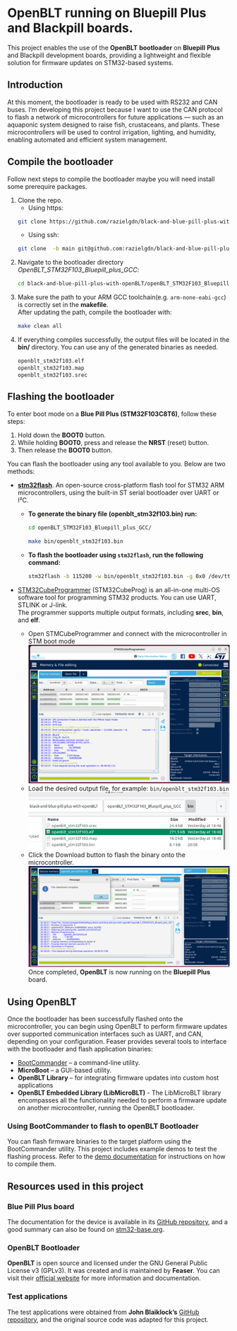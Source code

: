 # OpenBLT running on Bluepill Plus and Blackpill boards.
This project enables the use of the **OpenBLT** **bootloader** on **Bluepill** **Plus** and Blackpill development boards, providing a lightweight and flexible solution for firmware updates on STM32-based systems.    

## Introduction
At this moment, the bootloader is ready to be used with RS232 and CAN buses.
I’m developing this project because I want to use the CAN protocol to flash a network of microcontrollers for future applications — such as an aquaponic system designed to raise fish, crustaceans, and plants. These microcontrollers will be used to control irrigation, lighting, and humidity, enabling automated and efficient system management.

## Compile the bootloader
Follow next steps to compile the bootloader maybe you will need install some prerequire packages.    
1. Clone the repo. 
   - Using https:    
   ```bash  
   git clone https://github.com/razielgdn/black-and-blue-pill-plus-with-openBLT.git -b main
   ```      
   - Using ssh:    
   ```bash   
   git clone  -b main git@github.com:razielgdn/black-and-blue-pill-plus-with-openBLT.git
   ```   
2. Navigate to the bootloader directory *OpenBLT_STM32F103_Bluepill_plus_GCC*:    
   ```bash  
   cd black-and-blue-pill-plus-with-openBLT/openBLT_STM32F103_Bluepill_plus_GCC
   ``` 
3. Make sure the path to your ARM GCC toolchain(e.g. `arm-none-eabi-gcc`) is correctly set in the **makefile**.   
After updating the path, compile the bootloader with:         
   ```bash 
   make clean all
   ``` 
4. If everything compiles successfully, the output files will be located in the **bin/** directory. You can use any of the generated binaries as needed.
   ```
   openblt_stm32f103.elf
   openblt_stm32f103.map
   openblt_stm32f103.srec
   ```

## Flashing the bootloader
To enter boot mode on a **Blue Pill Plus (STM32F103C8T6)**, follow these steps:
   1. Hold down the **BOOT0** button.
   2. While holding **BOOT0**, press and release the **NRST** (reset) button.
   3. Then release the **BOOT0** button.

You can flash the bootloader using any tool available to you. Below are two  methods:
   - [**stm32flash**](https://sourceforge.net/p/stm32flash/wiki/Home/). An open-source cross-platform flash tool for STM32 ARM microcontrollers, using the built-in ST serial bootloader over UART or I²C.     
     - **To generate the binary file (openblt_stm32f103.bin) run:**   
       ```bash
       cd openBLT_STM32F103_Bluepill_plus_GCC/     
       ```     
       ```bash  
       make bin/openblt_stm32f103.bin 
       ```
     - **To flash the bootloader using ```stm32flash```, run the following command:**    
       ```bash 
       stm32flash -b 115200 -w bin/openblt_stm32f103.bin -g 0x0 /dev/ttyUSB0
       ```       
  
   - [STM32CubeProgrammer](https://www.st.com/en/development-tools/stm32cubeprog.html) (STM32CubeProg) is an all-in-one multi-OS software tool for programming STM32 products. You can use UART, STLINK or J-link.    
   The programmer supports multiple output formats, including **srec**, **bin**, and **elf**.   
      - Open STMCubeProgrammer and connect with the microcontroller in STM boot mode      
      ![Fig 1. STM32CubeProgrammer connected](doc/images/program01.png)    
      - Load the desired output file, for example: ```bin/openblt_stm32f103.bin```    
      ![Fig 2. File loaded](doc/images/program02.png)    
      - Click the Download button to flash the binary onto the microcontroller.  
      ![Fig 3. Downloading firmware](doc/images/program03.png)    
   Once completed, **OpenBLT** is now running on the **Bluepill Plus** board.    

## Using OpenBLT  
Once the bootloader has been successfully flashed onto the microcontroller, you can begin using OpenBLT to perform firmware updates over supported communication interfaces such as UART, and CAN, <!-- USB, or TCP/IP,--> depending on your configuration.
Feaser provides several tools to interface with the bootloader and flash application binaries:   
- [BootCommander](https://www.feaser.com/openblt/doku.php?id=manual:bootcommander)  – a command-line utility.
- **MicroBoot** – a GUI-based utility.
- **OpenBLT Library** – for integrating firmware updates into custom host applications 
- **OpenBLT Embedded Library (LibMicroBLT)** - The LibMicroBLT library encompasses all the functionality needed to perform a firmware update on another microcontroller, running the OpenBLT bootloader.
### Using BootCommander to flash to openBLT Bootloader

You can flash firmware binaries to the target platform using the BootCommander utility.
This project includes example demos to test the flashing process. Refer to the [demo documentation](doc/demos/compile-demos.md) for instructions on how to compile them.


## Resources used in this project
### Blue Pill Plus board
The documentation for the device is available in its [GitHub repository](https://github.com/WeActStudio/BluePill-Plus), and a good summary can also be found on [stm32-base.org](https://stm32-base.org/boards/STM32F103C8T6-WeAct-Blue-Pill-Plus-Clone).    

### OpenBLT Bootloader
**OpenBLT** is open source and licensed under the GNU General Public License v3 (GPLv3). It was created and is maintained by **Feaser**. You can visit their [official website](https://www.feaser.com/openblt/doku.php?id=homepage) for more information and documentation.     

### Test applications
The test applications were obtained from **John Blaiklock’s** [GitHub repository](https://github.com/miniwinwm/BluePillDemo), and the original source code was adapted for this project.    
<!-- …
Comments
 2032  stm32flash -b 115200 -w bin/openblt_stm32f103.bin /dev/ttyUSB0 
 2033  stm32flash -b 115200 -w Source-openBLT/bin/openblt_stm32f103.bin /dev/ttyUSB0 
 2034  stm32flash -b 115200 -w openBLT_STM32F103_Bluepill_plus_GCC/bin/openblt_stm32f103.bin /dev/ttyUSB0 
 2035  ./BootCommander -s=xcp -t=xcp_rs232 -d=/dev/ttyUSB0 -b=57600 ../test-applications/BluepillDemo_GPIO/bin/demoGPIO_stm32f103.srec 
 2036  BootCommander/BootCommander -s=xcp -t=xcp_rs232 -d=/dev/ttyUSB0 -b=57600 test-applications/BluepillDemo_GPIO/bin/demoGPIO_stm32f103.srec 
 2037  BootCommander/BootCommander -s=xcp -t=xcp_rs232 -d=/dev/ttyUSB0 -b=57600 test-applications/BluepillDemo_GeneralTimer/bin/demoTimer_stm32f103.srec 
 2038  history 

Note: To generate the binary file openblt_stm32f103.bin, run:

cd openBLT_STM32F103_Bluepill_plus_GCC/
make bin/openblt_stm32f103.bin 

 --> 